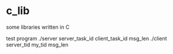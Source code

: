 # c_lib
some libraries written in C

test program
./server server_task_id client_task_id msg_len
./client server_tid my_tid msg_len

